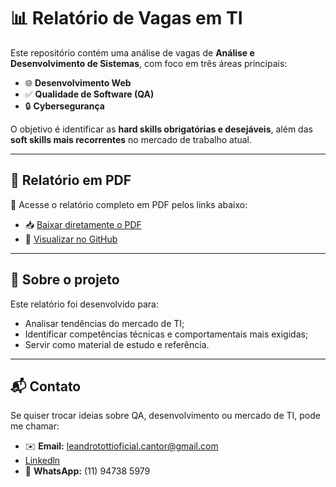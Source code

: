 # 📊 Relatório de Vagas em TI  
 
Este repositório contém uma análise de vagas de **Análise e Desenvolvimento de Sistemas**, com foco em três áreas principais:  
 
- 🌐 **Desenvolvimento Web**  
- ✅ **Qualidade de Software (QA)**  
- 🔒 **Cybersegurança**  
 
O objetivo é identificar as **hard skills obrigatórias e desejáveis**, além das **soft skills mais recorrentes** no mercado de trabalho atual.  
 
---
 
## 📄 Relatório em PDF  
 
📌 Acesse o relatório completo em PDF pelos links abaixo: 
 
- 📥 [Baixar diretamente o PDF](https://github.com/leandrotottioficialcantor-cpu/Relat-rios_Vagas_TI/blob/main/Relatorio_Vagas_TI%20planilha%20.pdf )  
- 🔎 [Visualizar no GitHub](https://github.com/leandrotottioficialcantor-cpu/Relat-rios_Vagas_TI/tree/main)
 
---
 
## 🚀 Sobre o projeto  
 
Este relatório foi desenvolvido para:  
- Analisar tendências do mercado de TI;  
- Identificar competências técnicas e comportamentais mais exigidas;  
- Servir como material de estudo e referência.  
 
---
 
## 📬 Contato  
 
Se quiser trocar ideias sobre QA, desenvolvimento ou mercado de TI, pode me chamar:  
 
- ✉️ **Email:** leandrotottioficial.cantor@gmail.com
- [Linkedln](https://www.linkedin.com/in/leandro-félix-cavalcante)
- 📱 **WhatsApp:** (11) 94738 5979 

